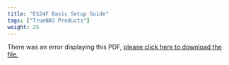 ```yaml
---
title: "ES24F Basic Setup Guide"
tags: ["TrueNAS Products"]
weight: 25
---
```


<object data="https://www.truenas.com/docs/files/ES24FBSG1.0.pdf" type="application/pdf" width="95%" height="1000">
  There was an error displaying this PDF, <a href="https://www.truenas.com/docs/files/ES24FBSG1.0.pdf">please click here to download the file.</a>
</object>